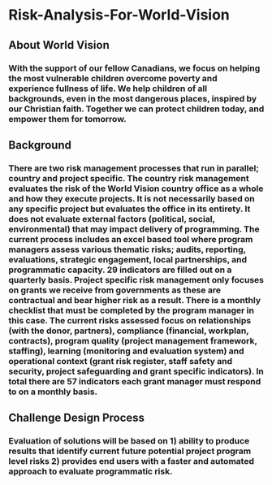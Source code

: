 # Risk-Analysis-For-World-Vision
## About World Vision
### With the support of our fellow Canadians, we focus on helping the most vulnerable children overcome poverty and experience fullness of life. We help children of all backgrounds, even in the most dangerous places, inspired by our Christian faith. Together we can protect children today, and empower them for tomorrow.
## Background
### There are two risk management processes that run in parallel; country and project specific. The country risk management evaluates the risk of the World Vision country office as a whole and how they execute projects. It is not necessarily based on any specific project but evaluates the office in its entirety. It does not evaluate external factors (political, social, environmental) that may impact delivery of programming. The current process includes an excel based tool where program managers assess various thematic risks; audits, reporting, evaluations, strategic engagement, local partnerships, and programmatic capacity. 29 indicators are filled out on a quarterly basis. Project specific risk management only focuses on grants we receive from governments as these are contractual and bear higher risk as a result. There is a monthly checklist that must be completed by the program manager in this case. The current risks assessed focus on relationships (with the donor, partners), compliance (financial, workplan, contracts), program quality (project management framework, staffing), learning (monitoring and evaluation system) and operational context (grant risk register, staff safety and security, project safeguarding and grant specific indicators). In total there are 57 indicators each grant manager must respond to on a monthly basis.
## Challenge Design Process
### Evaluation of solutions will be based on 1) ability to produce results that identify current future potential project program level risks 2) provides end users with a faster and automated approach to evaluate programmatic risk.
